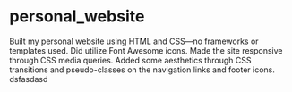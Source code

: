 # personal_website
Built my personal website using HTML and CSS—no frameworks or templates used. Did utilize Font Awesome icons. Made the site responsive through CSS media queries. Added some aesthetics through CSS transitions and pseudo-classes on the navigation links and footer icons.
dsfasdasd
